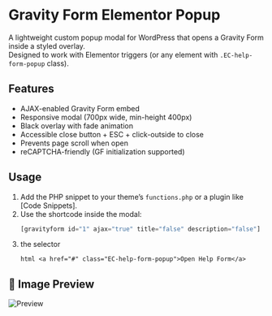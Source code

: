 # Gravity Form Elementor Popup

A lightweight custom popup modal for WordPress that opens a Gravity Form inside a styled overlay.  
Designed to work with Elementor triggers (or any element with `.EC-help-form-popup` class).

## Features
- AJAX-enabled Gravity Form embed
- Responsive modal (700px wide, min-height 400px)
- Black overlay with fade animation
- Accessible close button + ESC + click-outside to close
- Prevents page scroll when open
- reCAPTCHA-friendly (GF initialization supported)

## Usage

1. Add the PHP snippet to your theme’s `functions.php` or a plugin like [Code Snippets].
2. Use the shortcode inside the modal:
   ```php
   [gravityform id="1" ajax="true" title="false" description="false"]
3. the selector <pre> ```html <a href="#" class="EC-help-form-popup">Open Help Form</a> ``` </pre>



## 📸 Image Preview

![Preview](https://github.com/elias1435/Gravityform-Elementor-Popup/blob/main/gravityform-elementor-popup.jpg?raw=true)
